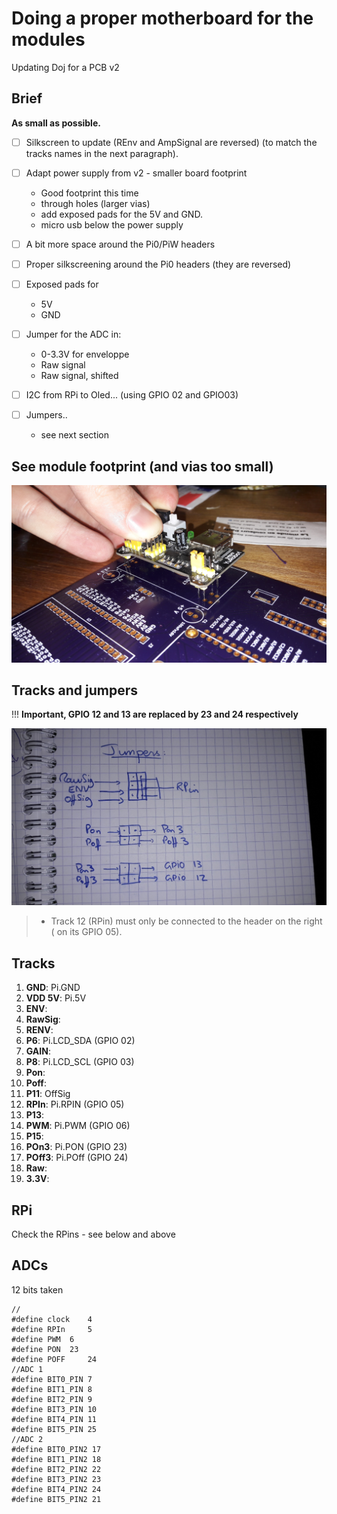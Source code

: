 # Doing a proper motherboard for the modules

Updating Doj for a PCB v2

## Brief

__As small as possible.__

* [ ] Silkscreen to update (REnv and AmpSignal are reversed) (to match the tracks names in the next paragraph).

* [ ] Adapt power supply from v2 - smaller board footprint
    * Good footprint this time
    * through holes (larger vias)
    * add exposed pads for the 5V and GND.
    * micro usb below the power supply

* [ ] A bit more space around the Pi0/PiW headers
* [ ] Proper silkscreening around the Pi0 headers (they are reversed)
* [ ] Exposed pads for
    * 5V
    * GND
    
* [ ] Jumper for the ADC in:
    * 0-3.3V for enveloppe
    * Raw signal
    * Raw signal, shifted

* [ ] I2C from RPi to Oled... (using GPIO 02 and GPIO03)

* [ ] Jumpers..
    * see next section

## See module footprint (and vias too small)

![](/doj/images/20170504_204421.jpg)

## Tracks and jumpers

!!! __Important, GPIO 12 and 13 are replaced by 23 and 24 respectively__

![](/doj/images/20170504_215628.jpg)

> + Track 12 (RPin) must only be connected to the header on the right ( on its GPIO 05). 


## Tracks

1. __GND__: Pi.GND
2. __VDD 5V__: Pi.5V 
3. __ENV__: 
4. __RawSig__: 
5. __RENV__: 
6. __P6__: Pi.LCD_SDA (GPIO 02)
7. __GAIN__: 
8. __P8__: Pi.LCD_SCL (GPIO 03)
9. __Pon__: 
10. __Poff__: 
11. __P11__: OffSig
12. __RPIn__: Pi.RPIN (GPIO 05)
13. __P13__: 
14. __PWM__: Pi.PWM (GPIO 06)
15. __P15__: 
16. __POn3__: Pi.PON (GPIO 23)
17. __POff3__: Pi.POff (GPIO 24)
18. __Raw__: 
19. __3.3V__: 

## RPi

Check the RPins - see below and above


## ADCs

12 bits taken

```
//
#define clock	 4
#define RPIn	 5
#define PWM	 6
#define PON	 23
#define POFF	 24
//ADC 1
#define BIT0_PIN 7
#define BIT1_PIN 8
#define BIT2_PIN 9
#define BIT3_PIN 10
#define BIT4_PIN 11
#define BIT5_PIN 25
//ADC 2
#define BIT0_PIN2 17
#define BIT1_PIN2 18
#define BIT2_PIN2 22
#define BIT3_PIN2 23
#define BIT4_PIN2 24
#define BIT5_PIN2 21
```
